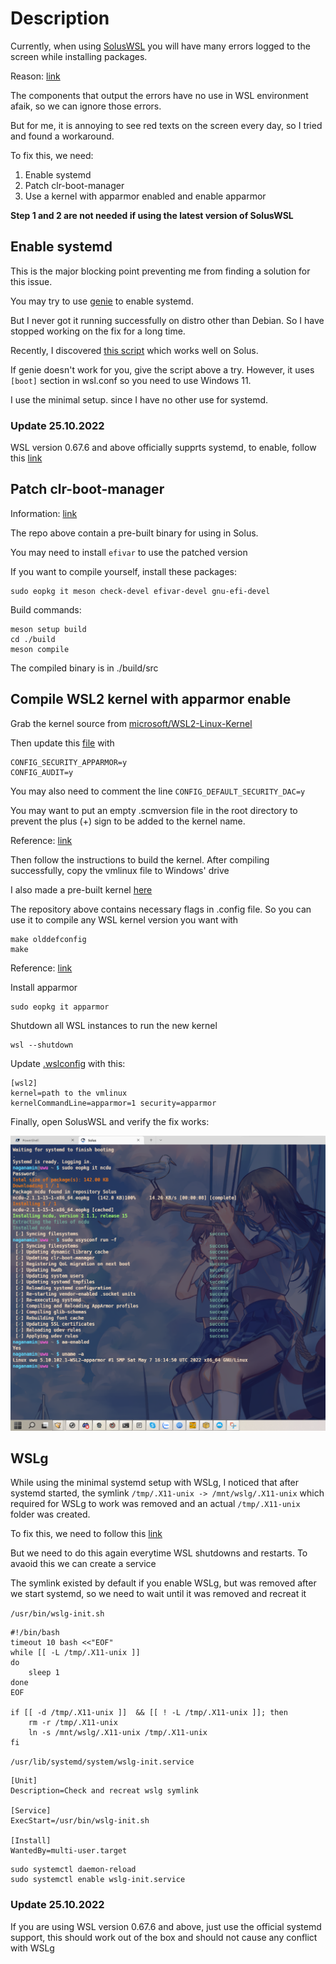 # Description

Currently, when using [SolusWSL](https://github.com/sileshn/SolusWSL) you will have many errors logged to the screen while installing packages.

Reason: [link](https://github.com/sileshn/SolusWSL#features-and-important-information)

The components that output the errors have no use in WSL environment afaik, so we can ignore those errors.

But for me, it is annoying to see red texts on the screen every day, so I tried and found a workaround.

To fix this, we need:

1. Enable systemd
2. Patch clr-boot-manager
3. Use a kernel with apparmor enabled and enable apparmor

**Step 1 and 2 are not needed if using the latest version of SolusWSL**

## Enable systemd

This is the major blocking point preventing me from finding a solution for this issue.

You may try to use [genie](https://github.com/arkane-systems/genie) to enable systemd.

But I never got it running successfully on distro other than Debian. So I have stopped working on the fix for a long time.

Recently, I discovered [this script](https://github.com/diddledani/one-script-wsl2-systemd) which works well on Solus.

If genie doesn't work for you, give the script above a try. However, it uses `[boot]` section in wsl.conf so you need to use Windows 11.

I use the minimal setup. since I have no other use for systemd.

### Update 25.10.2022

WSL version 0.67.6 and above officially supprts systemd, to enable, follow this [link](https://devblogs.microsoft.com/commandline/systemd-support-is-now-available-in-wsl/)

## Patch clr-boot-manager

Information: [link](https://github.com/Fubuchi/clr-boot-manager/blob/master/README.md)

The repo above contain a pre-built binary for using in Solus.

You may need to install `efivar` to use the patched version

If you want to compile yourself, install these packages:

```
sudo eopkg it meson check-devel efivar-devel gnu-efi-devel
```

Build commands:

```
meson setup build
cd ./build
meson compile
```

The compiled binary is in ./build/src

## Compile WSL2 kernel with apparmor enable

Grab the kernel source from [microsoft/WSL2-Linux-Kernel](https://github.com/microsoft/WSL2-Linux-Kernel)

Then update this [file](https://github.com/microsoft/WSL2-Linux-Kernel/blob/linux-msft-wsl-5.10.y/Microsoft/config-wsl) with

```
CONFIG_SECURITY_APPARMOR=y
CONFIG_AUDIT=y
```

You may also need to comment the line `CONFIG_DEFAULT_SECURITY_DAC=y`

You may want to put an empty .scmversion file in the root directory to prevent the plus (+) sign to be added to the kernel name.

Reference: [link](https://stackoverflow.com/questions/19333918/dont-add-to-linux-kernel-version)

Then follow the instructions to build the kernel. After compiling successfully, copy the vmlinux file to Windows' drive

I also made a pre-built kernel [here](https://github.com/Fubuchi/WSL2-Linux-Kernel)

The repository above contains necessary flags in .config file. So you can use it to compile any WSL kernel version you want with

```
make olddefconfig
make
```

Reference: [link](https://stackoverflow.com/a/31936064/4015729)

Install apparmor

```
sudo eopkg it apparmor
```

Shutdown all WSL instances to run the new kernel

```
wsl --shutdown
```

Update [.wslconfig](https://docs.microsoft.com/en-us/windows/wsl/wsl-config#wslconfig) with this:

```
[wsl2]
kernel=path to the vmlinux
kernelCommandLine=apparmor=1 security=apparmor
```

Finally, open SolusWSL and verify the fix works:

![](result.png)

## WSLg

While using the minimal systemd setup with WSLg, I noticed that after systemd started, the symlink `/tmp/.X11-unix -> /mnt/wslg/.X11-unix` which required for WSLg to work was removed and an actual `/tmp/.X11-unix` folder was created.

To fix this, we need to follow this [link](https://github.com/microsoft/wslg/wiki/Diagnosing-%22cannot-open-display%22-type-issues-with-WSLg)

But we need to do this again everytime WSL shutdowns and restarts. To avaoid this we can create a service

The symlink existed by default if you enable WSLg, but was removed after we start systemd, so we need to wait until it was removed and recreat it

`/usr/bin/wslg-init.sh`
```
#!/bin/bash
timeout 10 bash <<"EOF"
while [[ -L /tmp/.X11-unix ]]
do
    sleep 1
done
EOF

if [[ -d /tmp/.X11-unix ]]  && [[ ! -L /tmp/.X11-unix ]]; then
    rm -r /tmp/.X11-unix
    ln -s /mnt/wslg/.X11-unix /tmp/.X11-unix
fi
```
`/usr/lib/systemd/system/wslg-init.service`
```
[Unit]
Description=Check and recreat wslg symlink

[Service]
ExecStart=/usr/bin/wslg-init.sh

[Install]
WantedBy=multi-user.target
```

```
sudo systemctl daemon-reload
sudo systemctl enable wslg-init.service 
```

### Update 25.10.2022

If you are using WSL version 0.67.6 and above, just use the official systemd support, this should work out of the box and should not cause any conflict with WSLg
